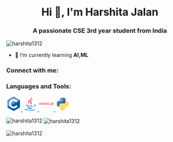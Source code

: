
<h1 align="center">Hi 👋, I'm Harshita Jalan</h1>
<h3 align="center">A passionate CSE 3rd year student from India</h3>


<p align="left"> <img src="https://komarev.com/ghpvc/?username=harshita1312&label=Profile%20views&color=0e75b6&style=flat" alt="harshita1312" /> </p>

- 🌱 I’m currently learning **AI,ML**

<h3 align="left">Connect with me:</h3>
<p align="left">
</p>

<h3 align="left">Languages and Tools:</h3>
<p align="left"> <a href="https://www.cprogramming.com/" target="_blank" rel="noreferrer"> <img src="https://raw.githubusercontent.com/devicons/devicon/master/icons/c/c-original.svg" alt="c" width="40" height="40"/> </a> <a href="https://www.java.com" target="_blank" rel="noreferrer"> <img src="https://raw.githubusercontent.com/devicons/devicon/master/icons/java/java-original.svg" alt="java" width="40" height="40"/> </a> <a href="https://www.oracle.com/" target="_blank" rel="noreferrer"> <img src="https://raw.githubusercontent.com/devicons/devicon/master/icons/oracle/oracle-original.svg" alt="oracle" width="40" height="40"/> </a> <a href="https://www.python.org" target="_blank" rel="noreferrer"> <img src="https://raw.githubusercontent.com/devicons/devicon/master/icons/python/python-original.svg" alt="python" width="40" height="40"/> </a> </p>

<p><img align="left" src="https://github-readme-stats.vercel.app/api/top-langs?username=harshita1312&show_icons=true&locale=en&layout=compact" alt="harshita1312" /></p>

<p>&nbsp;<img align="center" src="https://github-readme-stats.vercel.app/api?username=harshita1312&show_icons=true&locale=en" alt="harshita1312" /></p>

<p><img align="center" src="https://github-readme-streak-stats.herokuapp.com/?user=harshita1312&" alt="harshita1312" /></p>
